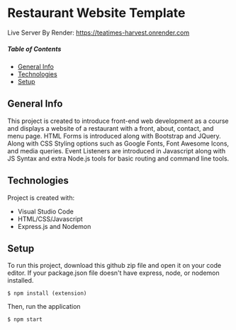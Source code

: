 # Restaurant Website Template

Live Server By Render: https://teatimes-harvest.onrender.com

##### Table of Contents  
* [General Info](#general-info)  
* [Technologies](#technologies) 
* [Setup](#setup)

## General Info
This project is created to introduce front-end web development as a course and displays a website of a restaurant with a front, about, contact, and menu page. HTML Forms is introduced along with Bootstrap and JQuery. Along with CSS Styling options such as Google Fonts, Font Awesome Icons, and media queries. Event Listeners are introduced in Javascript along with JS Syntax and extra Node.js tools for basic routing and command line tools.

## Technologies
Project is created with:
- Visual Studio Code
- HTML/CSS/Javascript
- Express.js and Nodemon

## Setup 
To run this project, download this github zip file and open it on your code editor. If your package.json file doesn't have express, node, or nodemon installed. 

```
$ npm install (extension)
```

Then, run the application

```
$ npm start
```
